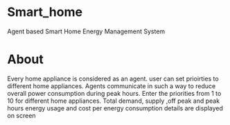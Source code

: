# Smart_home
Agent based Smart Home Energy Management System
# About
Every home appliance is considered as an agent. user can set prioirties to different home appliances.
Agents communicate in such a way to reduce overall power consumption during peak hours.
Enter the priorities from 1 to 10 for different home appliances.
Total demand, supply ,off peak and peak hours energy usage and cost per energy consumption
details are displayed on screen
